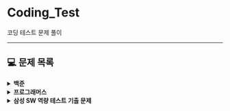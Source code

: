 # Coding_Test
코딩 테스트 문제 풀이

---
## **💻 문제 목록**

<details markdown="1">
<summary><strong>백준</strong></summary>

|번호|제목|난이도|소스코드|
|:---:|:---:|:---:|:---:|
|1000|[A+B](https://www.acmicpc.net/problem/1000)|<img height="25px" width="25px" src="https://static.solved.ac/tier_small/1.svg"/>||
|1001|[A-B](https://www.acmicpc.net/problem/1001)|<img height="25px" width="25px" src="https://static.solved.ac/tier_small/1.svg"/>| |
|1008|[A/B](https://www.acmicpc.net/problem/1008)|<img height="25px" width="25px" src="https://static.solved.ac/tier_small/2.svg"/>| |
|1931|[회의실 배정](https://www.acmicpc.net/problem/1931)|<img height="25px" width="25px" src="https://static.solved.ac/tier_small/10.svg"/>| |
|2557|[Hello World](https://www.acmicpc.net/problem/2557)|<img height="25px" width="25px" src="https://static.solved.ac/tier_small/1.svg"/>| |
|2875|[대회 or 인턴](https://www.acmicpc.net/problem/2875)|<img height="25px" width="25px" src="https://static.solved.ac/tier_small/3.svg"/>| |
|10171|[고양이](https://www.acmicpc.net/problem/10171)|<img height="25px" width="25px" src="https://static.solved.ac/tier_small/1.svg"/>| |
|10172|[개](https://www.acmicpc.net/problem/10172)|<img height="25px" width="25px" src="https://static.solved.ac/tier_small/1.svg"/>| |
|10430|[나머지](https://www.acmicpc.net/problem/10430)|<img height="25px" width="25px" src="https://static.solved.ac/tier_small/1.svg"/>| |
|10718|[We love kriii](https://www.acmicpc.net/problem/10718)|<img height="25px" width="25px" src="https://static.solved.ac/tier_small/1.svg"/>| |
|10869|[사칙연산](https://www.acmicpc.net/problem/10869)|<img height="25px" width="25px" src="https://static.solved.ac/tier_small/1.svg"/>| |
|10998|[A×B](https://www.acmicpc.net/problem/10998)|<img height="25px" width="25px" src="https://static.solved.ac/tier_small/1.svg"/>| |
|11047|[동전 0](https://www.acmicpc.net/problem/11047)|<img height="25px" width="25px" src="https://static.solved.ac/tier_small/9.svg"/>| |
|11399|[ATM](https://www.acmicpc.net/problem/11399)|<img height="25px" width="25px" src="https://static.solved.ac/tier_small/8.svg"/>| |
|2588|[곱셈](https://www.acmicpc.net/problem/2588)|<img height="25px" width="25px" src="https://static.solved.ac/tier_small/2.svg"/>| |
|11654|[아스키 코드](https://www.acmicpc.net/problem/11654)|<img height="25px" width="25px" src="https://static.solved.ac/tier_small/1.svg"/>| |
|11720|[숫자의합](https://www.acmicpc.net/problem/11720)|<img height="25px" width="25px" src="https://static.solved.ac/tier_small/4.svg"/>| |
|10809|[알파벳 찾기](https://www.acmicpc.net/problem/10809)|<img height="25px" width="25px" src="https://static.solved.ac/tier_small/4.svg"/>| |
|2675|[문자열 반복](https://www.acmicpc.net/problem/2675)|<img height="25px" width="25px" src="https://static.solved.ac/tier_small/4.svg"/>| |
|1157|[단어공부](https://www.acmicpc.net/problem/1157)|<img height="25px" width="25px" src="https://static.solved.ac/tier_small/5.svg"/>| |
|1152|[단어의 개수](https://www.acmicpc.net/problem/1152)|<img height="25px" width="25px" src="https://static.solved.ac/tier_small/4.svg"/>| |
|2908|[상수](https://www.acmicpc.net/problem/2908)|<img height="25px" width="25px" src="https://static.solved.ac/tier_small/4.svg"/>| |
</details>

<details markdown="1">
<summary><strong>프로그래머스</strong></summary>

|번호|제목|URL|소스코드|
|:---:|:---:|:---:|:---:|
| | | | |
</details> 

<details markdown="1">
<summary><strong>삼성 SW 역량 테스트 기출 문제</strong></summary>

|번호|제목|URL|소스코드|
|:---:|:---:|:---:|:---:|
| | | | |
</details> 